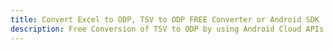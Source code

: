 ---title: Convert Excel to ODP, TSV to ODP FREE Converter or Android SDKdescription: Free Conversion of TSV to ODP by using Android Cloud APIs & SDKs. Also Create, Edit & Render Microsoft Excel, CSV and SpreadsheetML worksheets or spreadsheet in the Cloud.---